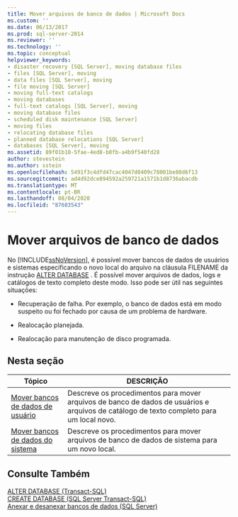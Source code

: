 ```yaml
---
title: Mover arquivos de banco de dados | Microsoft Docs
ms.custom: ''
ms.date: 06/13/2017
ms.prod: sql-server-2014
ms.reviewer: ''
ms.technology: ''
ms.topic: conceptual
helpviewer_keywords:
- disaster recovery [SQL Server], moving database files
- files [SQL Server], moving
- data files [SQL Server], moving
- file moving [SQL Server]
- moving full-text catalogs
- moving databases
- full-text catalogs [SQL Server], moving
- moving database files
- scheduled disk maintenance [SQL Server]
- moving files
- relocating database files
- planned database relocations [SQL Server]
- databases [SQL Server], moving
ms.assetid: 89f01b10-5fae-4ed8-b0fb-a4b9f540fd28
author: stevestein
ms.author: sstein
ms.openlocfilehash: 5491f3c4dfd47cac4047d0409c78001be80d6f13
ms.sourcegitcommit: ad4d92dce894592a259721a1571b1d8736abacdb
ms.translationtype: MT
ms.contentlocale: pt-BR
ms.lasthandoff: 08/04/2020
ms.locfileid: "87683543"
---
```

# <a name="move-database-files"></a>Mover arquivos de banco de dados
  No [!INCLUDE[ssNoVersion](../../includes/ssnoversion-md.md)], é possível mover bancos de dados de usuários e sistemas especificando o novo local do arquivo na cláusula FILENAME da instrução [ALTER DATABASE](/sql/t-sql/statements/alter-database-transact-sql) . É possível mover arquivos de dados, logs e catálogos de texto completo deste modo. Isso pode ser útil nas seguintes situações:  
  
-   Recuperação de falha. Por exemplo, o banco de dados está em modo suspeito ou foi fechado por causa de um problema de hardware.  
  
-   Realocação planejada.  
  
-   Realocação para manutenção de disco programada.  
  
## <a name="in-this-section"></a>Nesta seção  
  
|Tópico|DESCRIÇÃO|  
|-----------|-----------------|  
|[Mover bancos de dados de usuário](move-user-databases.md)|Descreve os procedimentos para mover arquivos de banco de dados de usuários e arquivos de catálogo de texto completo para um local novo.|  
|[Mover bancos de dados do sistema](system-databases.md)|Descreve os procedimentos para mover arquivos de banco de dados de sistema para um novo local.|  
  
## <a name="see-also"></a>Consulte Também  
 [ALTER DATABASE &#40;Transact-SQL&#41;](/sql/t-sql/statements/alter-database-transact-sql)   
 [CREATE DATABASE &#40;SQL Server Transact-SQL&#41;](/sql/t-sql/statements/create-database-sql-server-transact-sql)   
 [Anexar e desanexar bancos de dados &#40;SQL Server&#41;](database-detach-and-attach-sql-server.md)  
  
  
